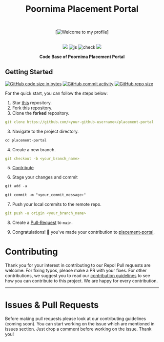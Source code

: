 <h1 align="center">Poornima Placement Portal </h1> 
<br>

<div align="center">

[![Welcome to my profile](https://img.shields.io/badge/Hello,Programmer!-Welcome-blue.svg?style=flat&logo=github)]
</div>
<br>

<div align="center">
  <img src="https://forthebadge.com/images/badges/for-you.svg" />
  <img src="https://forthebadge.com/images/badges/made-with-javascript.svg" alt="js">
  
  <img src="https://forthebadge.com/images/badges/check-it-out.svg" alt="check">
  <img src="https://forthebadge.com/images/badges/built-by-developers.svg" />
</div>

<p align="center">
  <b>Code Base of Poornima Placement Portal</b>
</p>

## **Getting Started**
[![GitHub code size in bytes](https://img.shields.io/github/languages/code-size/GDSC-IIIT-Kalyani/placement-portal?logo=github)](https://GDSC-IIIT-Kalyani/placement-portal/) [![GitHub commit activity](https://img.shields.io/github/commit-activity/m/GDSC-IIIT-Kalyani/placement-portal?color=bluevoilet&logo=github)](https://github.com/GDSC-IIIT-Kalyani/placement-portal/commits/) [![GitHub repo size](https://img.shields.io/github/repo-size/GDSC-IIIT-Kalyani/placement-portal?logo=github)](https://github.com/GDSC-IIIT-Kalyani/placement-portal)

For the quick start, you can follow the steps below:

1. Star <a href="">this</a> repository.
2. Fork <a href="s">this</a> repository.
3. Clone the **forked** repository.

```yml
git clone https://github.com/<your-github-username>/placement-portal
```

3. Navigate to the project directory.

```py
cd placement-portal
```

4. Create a new branch.

```yml
git checkout -b <your_branch_name>
```

5. <a href="/CONTRIBUTING.md">Contribute</a>

6. Stage your changes and commit

```css
git add -a

git commit -m "<your_commit_message>"
```

7. Push your local commits to the remote repo.

```yml
git push -u origin <your_branch_name>
```

8. Create a <a href="https://docs.github.com/en/github/collaborating-with-pull-requests/proposing-changes-to-your-work-with-pull-requests/creating-a-pull-request" title="Pull Request">Pull-Request</a> to `main`.

9. Congratulations! 🎉 you've made your contribution to <a href="https://github.com/GDSC-IIIT-Kalyani/placement-portal" title="placement-portal">placement-portal</a>.

<h1 id="contribute">Contributing</h1>

<p>
   Thank you for your interest in contributing to our Repo! Pull requests are welcome. For fixing typos, please make a PR with your fixes. For other contributions, we suggest you to read our <a href="/CONTRIBUTING.md">contribution guidelines</a> to see how you can contribute to this project. We are happy for every contribution. 
   <hr> 
</p>

<h1 id="prs">Issues & Pull Requests</h1>

Before making pull requests please look at our contributing guidelines (coming soon). You can start working on the issue which are mentioned in issues section. Just drop a comment before working on the issue. Thank you!

